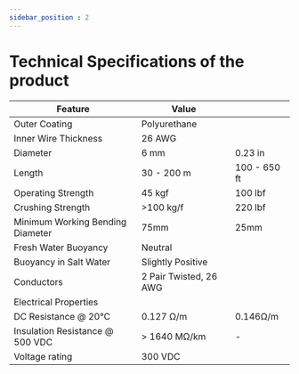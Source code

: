 ```yaml
---
sidebar_position : 2
---
```


# Technical Specifications of the product

| Feature | Value | |
|------------------------------|------------------------|---------------|
| Outer Coating | Polyurethane | |
| Inner Wire Thickness | 26 AWG | |
| Diameter | 6 mm | 0.23 in |
| Length | 30 - 200 m | 100 - 650 ft |
| Operating Strength | 45 kgf | 100 lbf |
| Crushing Strength | >100 kg/f | 220 lbf |
| Minimum Working Bending Diameter | 75mm | 25mm |
| Fresh Water Buoyancy | Neutral | |
| Buoyancy in Salt Water | Slightly Positive | |
| Conductors | 2 Pair Twisted, 26 AWG | | |
| Electrical Properties | | |
| DC Resistance @ 20°C | 0.127 Ω/m | 0.146Ω/m |
| Insulation Resistance @ 500 VDC | > 1640 MΩ/km | - |
| Voltage rating | 300 VDC | | |

